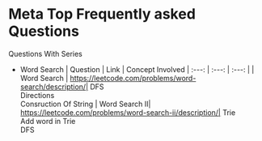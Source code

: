 # Meta Top Frequently asked Questions

Questions With Series
* Word Search
| Question | Link | Concept Involved 
| :---:   | :---: | :---: |
| Word Search | https://leetcode.com/problems/word-search/description/| DFS<br>Directions<br>Consruction Of String
| Word Search II| https://leetcode.com/problems/word-search-ii/description/| Trie<br>Add word in Trie<br>DFS<br>








